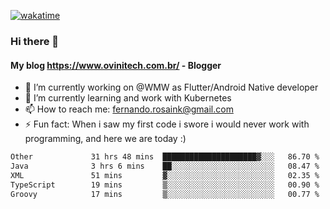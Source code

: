 [![wakatime](https://wakatime.com/badge/user/d5892087-17e6-46ab-8384-91a71a9b88d8.svg)](https://wakatime.com/@d5892087-17e6-46ab-8384-91a71a9b88d8)
### Hi there 👋

#### My blog https://www.ovinitech.com.br/ - Blogger

- 🔭 I’m currently working on @WMW as Flutter/Android Native developer
- 🌱 I’m currently learning and work with Kubernetes
- 📫 How to reach me: fernando.rosaink@gmail.com 
- ⚡ Fun fact: When i saw my first code i swore i would never work with programming, and here we are today :)

<!--START_SECTION:waka-->

```txt
Other             31 hrs 48 mins  █████████████████████▓░░░   86.70 %
Java              3 hrs 6 mins    ██░░░░░░░░░░░░░░░░░░░░░░░   08.47 %
XML               51 mins         ▓░░░░░░░░░░░░░░░░░░░░░░░░   02.35 %
TypeScript        19 mins         ▒░░░░░░░░░░░░░░░░░░░░░░░░   00.90 %
Groovy            17 mins         ▒░░░░░░░░░░░░░░░░░░░░░░░░   00.77 %
```

<!--END_SECTION:waka-->
